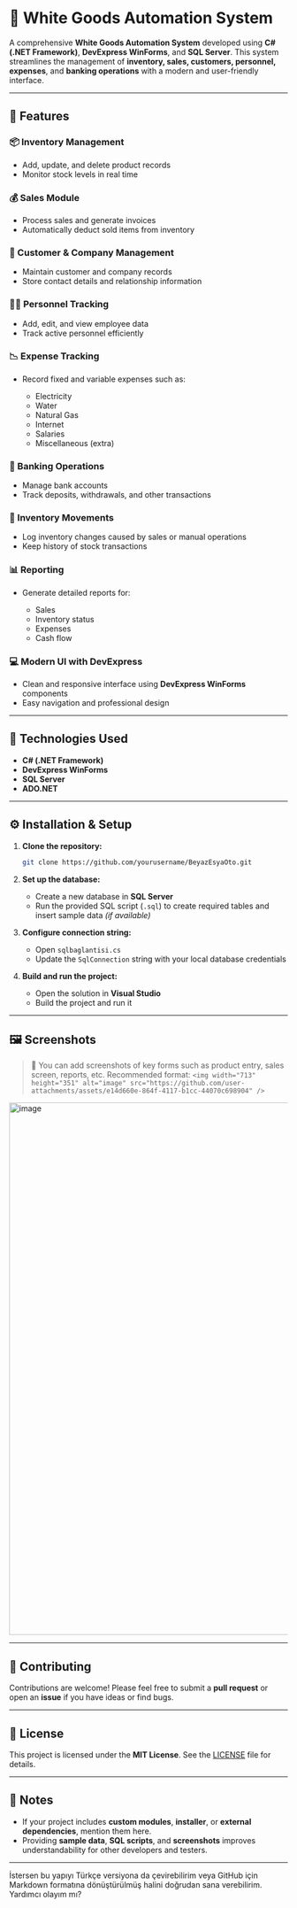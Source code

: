# 🧊 White Goods Automation System

A comprehensive **White Goods Automation System** developed using **C# (.NET Framework)**, **DevExpress WinForms**, and **SQL Server**. This system streamlines the management of **inventory, sales, customers, personnel, expenses**, and **banking operations** with a modern and user-friendly interface.

---

## 🚀 Features

### 📦 Inventory Management

* Add, update, and delete product records
* Monitor stock levels in real time

### 💰 Sales Module

* Process sales and generate invoices
* Automatically deduct sold items from inventory

### 👥 Customer & Company Management

* Maintain customer and company records
* Store contact details and relationship information

### 🧑‍💼 Personnel Tracking

* Add, edit, and view employee data
* Track active personnel efficiently

### 📉 Expense Tracking

* Record fixed and variable expenses such as:

  * Electricity
  * Water
  * Natural Gas
  * Internet
  * Salaries
  * Miscellaneous (extra)

### 🏦 Banking Operations

* Manage bank accounts
* Track deposits, withdrawals, and other transactions

### 🔁 Inventory Movements

* Log inventory changes caused by sales or manual operations
* Keep history of stock transactions

### 📊 Reporting

* Generate detailed reports for:

  * Sales
  * Inventory status
  * Expenses
  * Cash flow

### 💻 Modern UI with DevExpress

* Clean and responsive interface using **DevExpress WinForms** components
* Easy navigation and professional design

---

## 🧪 Technologies Used

* **C# (.NET Framework)**
* **DevExpress WinForms**
* **SQL Server**
* **ADO.NET**

---

## ⚙️ Installation & Setup

1. **Clone the repository:**

   ```bash
   git clone https://github.com/yourusername/BeyazEsyaOto.git
   ```

2. **Set up the database:**

   * Create a new database in **SQL Server**
   * Run the provided SQL script (`.sql`) to create required tables and insert sample data *(if available)*

3. **Configure connection string:**

   * Open `sqlbaglantisi.cs`
   * Update the `SqlConnection` string with your local database credentials

4. **Build and run the project:**

   * Open the solution in **Visual Studio**
   * Build the project and run it

---

## 🖼️ Screenshots

> 📸 You can add screenshots of key forms such as product entry, sales screen, reports, etc.
> Recommended format:
> `<img width="713" height="351" alt="image" src="https://github.com/user-attachments/assets/e14d660e-864f-4117-b1cc-44070c698904" />`
<img width="1376" height="962" alt="image" src="https://github.com/user-attachments/assets/14286eda-a096-4fef-898b-44696be71eda" />

---

## 🤝 Contributing

Contributions are welcome!
Please feel free to submit a **pull request** or open an **issue** if you have ideas or find bugs.

---

## 📄 License

This project is licensed under the **MIT License**.
See the [LICENSE](LICENSE) file for details.

---

## 📝 Notes

* If your project includes **custom modules**, **installer**, or **external dependencies**, mention them here.
* Providing **sample data**, **SQL scripts**, and **screenshots** improves understandability for other developers and testers.

---

İstersen bu yapıyı Türkçe versiyona da çevirebilirim veya GitHub için Markdown formatına dönüştürülmüş halini doğrudan sana verebilirim. Yardımcı olayım mı?

